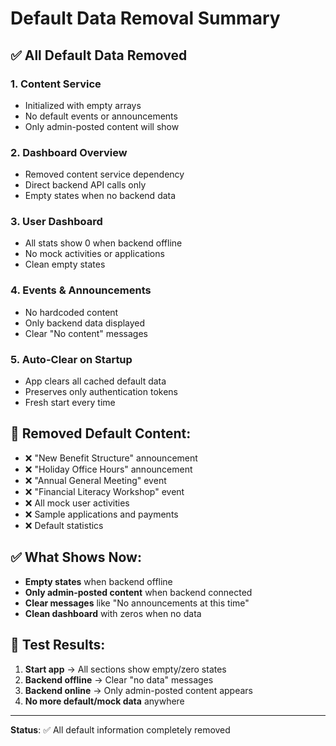 # Default Data Removal Summary

## ✅ All Default Data Removed

### 1. **Content Service**
- Initialized with empty arrays
- No default events or announcements
- Only admin-posted content will show

### 2. **Dashboard Overview**
- Removed content service dependency
- Direct backend API calls only
- Empty states when no backend data

### 3. **User Dashboard**
- All stats show 0 when backend offline
- No mock activities or applications
- Clean empty states

### 4. **Events & Announcements**
- No hardcoded content
- Only backend data displayed
- Clear "No content" messages

### 5. **Auto-Clear on Startup**
- App clears all cached default data
- Preserves only authentication tokens
- Fresh start every time

## 🚫 Removed Default Content:
- ❌ "New Benefit Structure" announcement
- ❌ "Holiday Office Hours" announcement  
- ❌ "Annual General Meeting" event
- ❌ "Financial Literacy Workshop" event
- ❌ All mock user activities
- ❌ Sample applications and payments
- ❌ Default statistics

## ✅ What Shows Now:
- **Empty states** when backend offline
- **Only admin-posted content** when backend connected
- **Clear messages** like "No announcements at this time"
- **Clean dashboard** with zeros when no data

## 🧪 Test Results:
1. **Start app** → All sections show empty/zero states
2. **Backend offline** → Clear "no data" messages
3. **Backend online** → Only admin-posted content appears
4. **No more default/mock data** anywhere

---
**Status**: ✅ All default information completely removed
